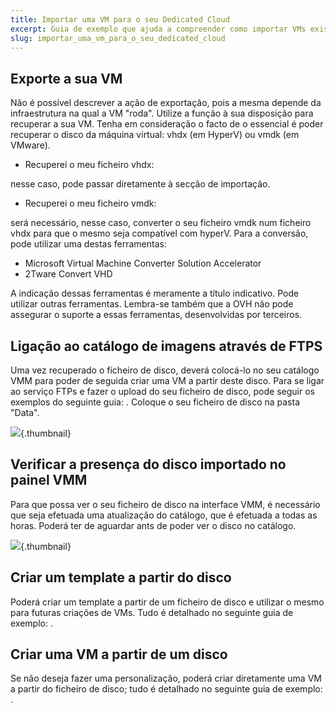 ```yaml
---
title: Importar uma VM para o seu Dedicated Cloud
excerpt: Guia de exemplo que ajuda a compreender como importar VMs existentes para o Dedicated Cloud HyperV
slug: importar_uma_vm_para_o_seu_dedicated_cloud
---
```



## Exporte a sua VM
Não é possível descrever a ação de exportação, pois a mesma depende da infraestrutura na qual a VM "roda". Utilize a função à sua disposição para recuperar a sua VM. Tenha em consideração o facto de o essencial é poder recuperar o disco da máquina virtual: vhdx (em HyperV) ou vmdk (em VMware).


- Recuperei o meu ficheiro vhdx:

nesse caso, pode passar diretamente à secção de importação.


- Recuperei o meu ficheiro vmdk:

será necessário, nesse caso, converter o seu ficheiro vmdk num ficheiro vhdx para que o mesmo seja compatível com hyperV. Para a conversão, pode utilizar uma destas ferramentas:

- Microsoft Virtual Machine Converter Solution Accelerator
- 2Tware Convert VHD

A indicação dessas ferramentas é meramente a título indicativo. Pode utilizar outras ferramentas. Lembra-se também que a OVH não pode assegurar o suporte a essas ferramentas, desenvolvidas por terceiros.


## Ligação ao catálogo de imagens através de FTPS
Uma vez recuperado o ficheiro de disco, deverá colocá-lo no seu catálogo VMM para poder de seguida criar uma VM a partir deste disco. Para se ligar ao serviço FTPs e fazer o upload do seu ficheiro de disco, pode seguir os exemplos do seguinte guia:
[]({legacy}1425).
Coloque o seu ficheiro de disco na pasta "Data".

![](images/img_1995.jpg){.thumbnail}


## Verificar a presença do disco importado no painel VMM
Para que possa ver o seu ficheiro de disco na interface VMM, é necessário que seja efetuada uma atualização do catálogo, que é efetuada a todas as horas. Poderá ter de aguardar ants de poder ver o disco no catálogo.

![](images/img_1996.jpg){.thumbnail}


## Criar um template a partir do disco
Poderá criar um template a partir de um ficheiro de disco e utilizar o mesmo para futuras criações de VMs. Tudo é detalhado no seguinte guia de exemplo: []({legacy}1436).


## Criar uma VM a partir de um disco
Se não deseja fazer uma personalização, poderá criar diretamente uma VM a partir do ficheiro de disco; tudo é detalhado no seguinte guia de exemplo: []({legacy}1426).

